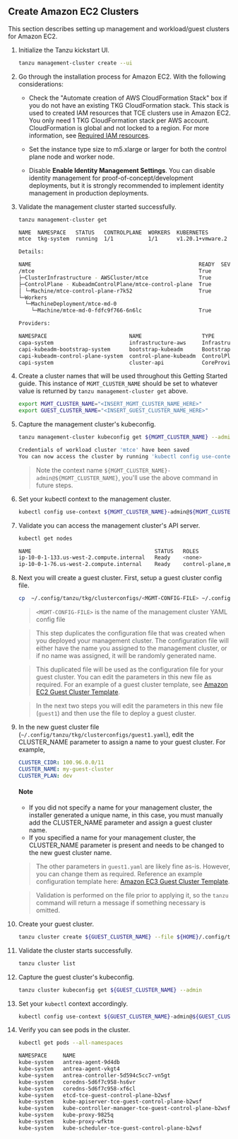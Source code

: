 ## Create Amazon EC2 Clusters

This section describes setting up management and workload/guest clusters for
Amazon EC2.

1. Initialize the Tanzu kickstart UI.

    ```sh
    tanzu management-cluster create --ui
    ```

1. Go through the installation process for Amazon EC2. With the following
   considerations:


   * Check the "Automate creation of AWS CloudFormation Stack" box if you do not have an existing TKG CloudFormation stack. This stack is used to created IAM resources that TCE clusters use in Amazon EC2.
     You only need 1 TKG CloudFormation stack per AWS account. CloudFormation is global and not locked to a region. For more information, see [Required IAM resources](../ref-aws/#permissions).

   * Set the instance type size to m5.xlarge or larger for both the control plane node and worker node.

   * Disable **Enable Identity Management Settings**. You can disable identity management for proof-of-concept/development deployments, but it is strongly recommended to implement identity management in production deployments.

1. Validate the management cluster started successfully.

    ```sh
    tanzu management-cluster get

    NAME  NAMESPACE   STATUS   CONTROLPLANE  WORKERS  KUBERNETES        ROLES
    mtce  tkg-system  running  1/1           1/1      v1.20.1+vmware.2  management

    Details:

    NAME                                                     READY  SEVERITY  REASON  SINCE  MESSAGE
    /mtce                                                    True                     113m
    ├─ClusterInfrastructure - AWSCluster/mtce                True                     113m
    ├─ControlPlane - KubeadmControlPlane/mtce-control-plane  True                     113m
    │ └─Machine/mtce-control-plane-r7k52                     True                     113m
    └─Workers
      └─MachineDeployment/mtce-md-0
        └─Machine/mtce-md-0-fdfc9f766-6n6lc                  True                     113m

    Providers:

    NAMESPACE                          NAME                   TYPE                    PROVIDERNAME  VERSION  WATCHNAMESPACE
    capa-system                        infrastructure-aws     InfrastructureProvider  aws           v0.6.4
    capi-kubeadm-bootstrap-system      bootstrap-kubeadm      BootstrapProvider       kubeadm       v0.3.14
    capi-kubeadm-control-plane-system  control-plane-kubeadm  ControlPlaneProvider    kubeadm       v0.3.14
    capi-system                        cluster-api            CoreProvider            cluster-api   v0.3.14
    ```

1. Create a cluster names that will be used throughout this Getting Started guide. This instance of `MGMT_CLUSTER_NAME` should be set to whatever value is returned by `tanzu management-cluster get` above.

    ```sh
    export MGMT_CLUSTER_NAME="<INSERT_MGMT_CLUSTER_NAME_HERE>"
    export GUEST_CLUSTER_NAME="<INSERT_GUEST_CLUSTER_NAME_HERE>"
    ```

1. Capture the management cluster's kubeconfig.

    ```sh
    tanzu management-cluster kubeconfig get ${MGMT_CLUSTER_NAME} --admin

    Credentials of workload cluster 'mtce' have been saved
    You can now access the cluster by running 'kubectl config use-context mtce-admin@mtce'
    ```

    > Note the context name `${MGMT_CLUSTER_NAME}-admin@${MGMT_CLUSTER_NAME}`, you'll use the above command in
    > future steps.

1. Set your kubectl context to the management cluster.

    ```sh
    kubectl config use-context ${MGMT_CLUSTER_NAME}-admin@${MGMT_CLUSTER_NAME}
    ```

1. Validate you can access the management cluster's API server.

    ```sh
    kubectl get nodes

    NAME                                       STATUS   ROLES                  AGE    VERSION
    ip-10-0-1-133.us-west-2.compute.internal   Ready    <none>                 123m   v1.20.1+vmware.2
    ip-10-0-1-76.us-west-2.compute.internal    Ready    control-plane,master   125m   v1.20.1+vmware.2
    ```

1. Next you will create a guest cluster. First, setup a guest cluster config file.

    ```sh
    cp  ~/.config/tanzu/tkg/clusterconfigs/<MGMT-CONFIG-FILE> ~/.config/tanzu/tkg/clusterconfigs/guest1.yaml
    ```

   > ``<MGMT-CONFIG-FILE>`` is the name of the management cluster YAML config file

   > This step duplicates the configuration file that was created when you deployed your management cluster. The configuration file will either have the name you assigned to the management cluster, or if no name was assigned, it will be randomly generated name.

   > This duplicated file will be used as the configuration file for your guest cluster. You can edit the parameters in this new  file as required. For an example of a guest cluster template, see  [Amazon EC2 Guest Cluster Template](../aws-wl-template).

   [](ignored)

   > In the next two steps you will edit the parameters in this new file (`guest1`) and then use the file to deploy a guest cluster.

   [](ignored)

1. In the new guest cluster file (`~/.config/tanzu/tkg/clusterconfigs/guest1.yaml`), edit the CLUSTER_NAME parameter to assign a name to your guest cluster. For example,

   ```yaml
   CLUSTER_CIDR: 100.96.0.0/11
   CLUSTER_NAME: my-guest-cluster
   CLUSTER_PLAN: dev
   ```
   #### Note
   * If you did not specify a name for your management cluster, the installer generated a unique name, in this case, you must manually add the CLUSTER_NAME parameter and assign a guest cluster name.
   * If you specified a name for your management cluster, the CLUSTER_NAME parameter is present and needs to be changed to the new guest cluster name.
   > The other parameters in ``guest1.yaml`` are likely fine as-is. However, you can change them as required. Reference an example configuration template here:  [Amazon EC3 Guest Cluster Template](../aws-wl-template).

   > Validation is performed on the file prior to applying it, so the `tanzu` command will return a message if something necessary is omitted.

1. Create your guest cluster.

    ```sh
    tanzu cluster create ${GUEST_CLUSTER_NAME} --file ${HOME}/.config/tanzu/tkg/clusterconfigs/guest1.yaml
    ```

1. Validate the cluster starts successfully.

    ```sh
    tanzu cluster list
    ```

1. Capture the guest cluster's kubeconfig.

    ```sh
    tanzu cluster kubeconfig get ${GUEST_CLUSTER_NAME} --admin
    ```

1. Set your `kubectl` context accordingly.

    ```sh
    kubectl config use-context ${GUEST_CLUSTER_NAME}-admin@${GUEST_CLUSTER_NAME}
    ```

1. Verify you can see pods in the cluster.

    ```sh
    kubectl get pods --all-namespaces

    NAMESPACE     NAME                                                    READY   STATUS    RESTARTS   AGE
    kube-system   antrea-agent-9d4db                                      2/2     Running   0          3m42s
    kube-system   antrea-agent-vkgt4                                      2/2     Running   1          5m48s
    kube-system   antrea-controller-5d594c5cc7-vn5gt                      1/1     Running   0          5m49s
    kube-system   coredns-5d6f7c958-hs6vr                                 1/1     Running   0          5m49s
    kube-system   coredns-5d6f7c958-xf6cl                                 1/1     Running   0          5m49s
    kube-system   etcd-tce-guest-control-plane-b2wsf                      1/1     Running   0          5m56s
    kube-system   kube-apiserver-tce-guest-control-plane-b2wsf            1/1     Running   0          5m56s
    kube-system   kube-controller-manager-tce-guest-control-plane-b2wsf   1/1     Running   0          5m56s
    kube-system   kube-proxy-9825q                                        1/1     Running   0          5m48s
    kube-system   kube-proxy-wfktm                                        1/1     Running   0          3m42s
    kube-system   kube-scheduler-tce-guest-control-plane-b2wsf            1/1     Running   0          5m56s
    ```
